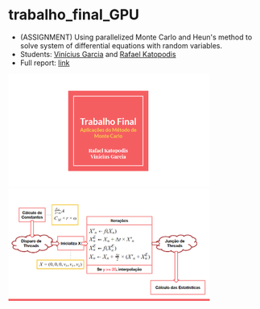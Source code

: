 # trabalho_final_GPU
- (ASSIGNMENT) Using parallelized Monte Carlo and Heun's method to solve system of differential equations with random variables.
- Students: [Vinícius Garcia](https://github.com/vgarciasc) and [Rafael Katopodis](https://github.com/rafaelfk)
- Full report: [link](https://github.com/vgarciasc/trabalho_final_GPU/blob/master/Trabalho%20Final%20-%20Aplica%C3%A7%C3%B5es%20do%20M%C3%A9todo%20de%20Monte%20Carlo.pdf)

<img src="./gpu_preview0.png" width=400><img src="./gpu_preview1.png" width=400>
